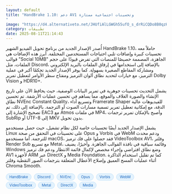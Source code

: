 ```yaml
---
layout: default
title: "HandBrake 1.10: دعم AV1 وتحسينات اجتماعية ممتازة
"
image: "https://d4.alternativeto.net/JHUfiAlLGWGh55ufO_s_drRiCQDo8B0qzHwPZknPENQ/rs:fill:1520:760:0/g:ce:0:0/YWJzOi8vZGlzdC9jb250ZW50LzE3NTQ5NDc2NDIxODAucG5n.png"
category: تطبيقات
date: 2025-08-11T21:14:43
---
```


أُصدر الإصدار الجديد من برنامج تحويل الفيديو الشهير HandBrake 1.10، حاملاً معه تحسينات كبيرة وإضافات تلبي احتياجات المستخدمين المختلفة. أبرز هذه الإضافات هي قوالب "Social 10MB" الجاهزة، المصممة خصيصًا للمنصات التي تفرض قيودًا على حجم الملفات، مثل Discord، بالإضافة إلى استخدامها في إرفاق الملفات بالبريد الإلكتروني ومشاركة المقاطع الصغيرة بسهولة. كما يوفر الإصدار الجديد تحكمًا أكبر في عملية الترميز، مع خيارات لتحديد نطاق ألوان الترميز ومفتاح سطر الأوامر لتعطيل تمرير Dolby Vision و HDR10+.

يشمل التحديث تحسينات جوهرية في تمرير البيانات الوصفية، حيث يحافظ الآن على تاريخ الإنشاء والصورة الغلاف والموقع، مما يساهم في تحسين عمليات الأرشفة. تم تحسين نطاق NVEnc Constant Quality، وتسريع أداء Framerate Shaper للفيديوهات عالية الدقة، مع إمكانية تعطيل تمرير تسمية مسارات الصوت أو الترجمة. بالإضافة إلى ذلك، تم تصحيح الإشارة إلى EAC3 مع Atmos في ملفات MP4، وأصبح بالإمكان تمرير ترجمات SubRip أو UTF-8 إلى MKV بدون تحويل.

يشمل الإصدار الجديد أيضًا تحسينات خاصة لكل نظام تشغيل، حيث حصل مستخدمو Linux على تحسينات في التحقق من صحة Opus و Vorbis في WebM ودعم محدث للترجمة. أما مستخدمو macOS، فقد حصلوا على فك ترميز VideoToolbox AV1، وفلتر Render Sub مع تسريع Metal، وقائمة سياقية في نافذة القوالب الجاهزة. وأخيرًا، يضيف Windows وضع نطاق افتراضي وإجراء مخصص لإكمال قائمة الانتظار ودعم فك ترميز AV1 لأجهزة ARM عبر DirectX و Media Foundation. كما تم تقليل استخدام الذاكرة أثناء عمليات المسح العميق وإصلاح الأعطال المتعلقة بترجمات الصور النقطية وفلتر Chroma Smooth.

<div style="margin-top:2px; margin-bottom:2px;"><a href="https://bidjadraft.github.io/?query=HandBrake" style="background:#e3f2fd; color:#1565c0; font-size:80%; border-radius:12px; padding:3px 10px; margin:2px 4px 2px 0; display:inline-block; border:1px solid #bbdefb; text-decoration:none;">HandBrake</a> <a href="https://bidjadraft.github.io/?query=Discord" style="background:#e3f2fd; color:#1565c0; font-size:80%; border-radius:12px; padding:3px 10px; margin:2px 4px 2px 0; display:inline-block; border:1px solid #bbdefb; text-decoration:none;">Discord</a> <a href="https://bidjadraft.github.io/?query=NVEnc" style="background:#e3f2fd; color:#1565c0; font-size:80%; border-radius:12px; padding:3px 10px; margin:2px 4px 2px 0; display:inline-block; border:1px solid #bbdefb; text-decoration:none;">NVEnc</a> <a href="https://bidjadraft.github.io/?query=Opus" style="background:#e3f2fd; color:#1565c0; font-size:80%; border-radius:12px; padding:3px 10px; margin:2px 4px 2px 0; display:inline-block; border:1px solid #bbdefb; text-decoration:none;">Opus</a> <a href="https://bidjadraft.github.io/?query=Vorbis" style="background:#e3f2fd; color:#1565c0; font-size:80%; border-radius:12px; padding:3px 10px; margin:2px 4px 2px 0; display:inline-block; border:1px solid #bbdefb; text-decoration:none;">Vorbis</a> <a href="https://bidjadraft.github.io/?query=WebM" style="background:#e3f2fd; color:#1565c0; font-size:80%; border-radius:12px; padding:3px 10px; margin:2px 4px 2px 0; display:inline-block; border:1px solid #bbdefb; text-decoration:none;">WebM</a> <a href="https://bidjadraft.github.io/?query=VideoToolbox" style="background:#e3f2fd; color:#1565c0; font-size:80%; border-radius:12px; padding:3px 10px; margin:2px 4px 2px 0; display:inline-block; border:1px solid #bbdefb; text-decoration:none;">VideoToolbox</a> <a href="https://bidjadraft.github.io/?query=Metal" style="background:#e3f2fd; color:#1565c0; font-size:80%; border-radius:12px; padding:3px 10px; margin:2px 4px 2px 0; display:inline-block; border:1px solid #bbdefb; text-decoration:none;">Metal</a> <a href="https://bidjadraft.github.io/?query=DirectX" style="background:#e3f2fd; color:#1565c0; font-size:80%; border-radius:12px; padding:3px 10px; margin:2px 4px 2px 0; display:inline-block; border:1px solid #bbdefb; text-decoration:none;">DirectX</a> <a href="https://bidjadraft.github.io/?query=Media" style="background:#e3f2fd; color:#1565c0; font-size:80%; border-radius:12px; padding:3px 10px; margin:2px 4px 2px 0; display:inline-block; border:1px solid #bbdefb; text-decoration:none;">Media</a></div><br><br>
